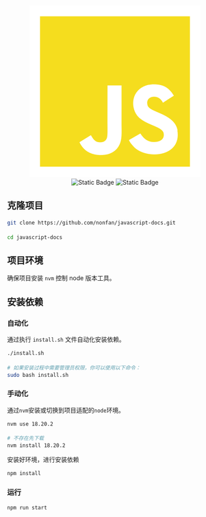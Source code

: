 
<div style="text-align:center;">
    <div>
        <img src="./static/img/logo.svg" alt="logo">
    </div>
    <img alt="Static Badge" src="https://img.shields.io/badge/writer-nonfan-yellow">
    <img alt="Static Badge" src="https://img.shields.io/github/license/nonfan/javascript-docs">
</div>

## 克隆项目

```bash
git clone https://github.com/nonfan/javascript-docs.git

cd javascript-docs
```

## 项目环境

确保项目安装 `nvm` 控制 node 版本工具。

## 安装依赖

### 自动化

通过执行 `install.sh` 文件自动化安装依赖。

```bash
./install.sh

# 如果安装过程中需要管理员权限，你可以使用以下命令：
sudo bash install.sh
```


### 手动化

通过`nvm`安装或切换到项目适配的`node`环境。

```bash
nvm use 18.20.2

# 不存在先下载
nvm install 18.20.2
```

安装好环境，进行安装依赖

```bash
npm install
```

### 运行

```bash
npm run start
```
